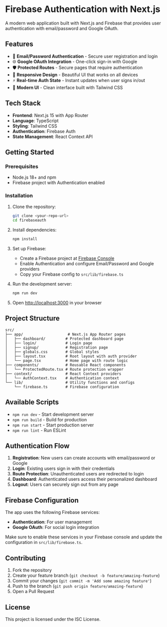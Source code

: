 # Firebase Authentication with Next.js

A modern web application built with Next.js and Firebase that provides user authentication with email/password and Google OAuth.

## Features

- 🔐 **Email/Password Authentication** - Secure user registration and login
- 🌐 **Google OAuth Integration** - One-click sign-in with Google
- 🛡️ **Protected Routes** - Secure pages that require authentication
- 📱 **Responsive Design** - Beautiful UI that works on all devices
- ⚡ **Real-time Auth State** - Instant updates when user signs in/out
- 🎨 **Modern UI** - Clean interface built with Tailwind CSS

## Tech Stack

- **Frontend**: Next.js 15 with App Router
- **Language**: TypeScript
- **Styling**: Tailwind CSS
- **Authentication**: Firebase Auth
- **State Management**: React Context API

## Getting Started

### Prerequisites

- Node.js 18+ and npm
- Firebase project with Authentication enabled

### Installation

1. Clone the repository:
   ```bash
   git clone <your-repo-url>
   cd firebaseauth
   ```

2. Install dependencies:
   ```bash
   npm install
   ```

3. Set up Firebase:
   - Create a Firebase project at [Firebase Console](https://console.firebase.google.com)
   - Enable Authentication and configure Email/Password and Google providers
   - Copy your Firebase config to `src/lib/firebase.ts`

4. Run the development server:
   ```bash
   npm run dev
   ```

5. Open [http://localhost:3000](http://localhost:3000) in your browser

## Project Structure

```
src/
├── app/                    # Next.js App Router pages
│   ├── dashboard/         # Protected dashboard page
│   ├── login/             # Login page
│   ├── signup/            # Registration page
│   ├── globals.css        # Global styles
│   ├── layout.tsx         # Root layout with auth provider
│   └── page.tsx           # Home page with route logic
├── components/            # Reusable React components
│   └── ProtectedRoute.tsx # Route protection wrapper
├── context/               # React Context providers
│   └── AuthContext.tsx    # Authentication context
└── lib/                   # Utility functions and configs
    └── firebase.ts        # Firebase configuration
```

## Available Scripts

- `npm run dev` - Start development server
- `npm run build` - Build for production
- `npm run start` - Start production server
- `npm run lint` - Run ESLint

## Authentication Flow

1. **Registration**: New users can create accounts with email/password or Google
2. **Login**: Existing users sign in with their credentials
3. **Route Protection**: Unauthenticated users are redirected to login
4. **Dashboard**: Authenticated users access their personalized dashboard
5. **Logout**: Users can securely sign out from any page

## Firebase Configuration

The app uses the following Firebase services:
- **Authentication**: For user management
- **Google OAuth**: For social login integration

Make sure to enable these services in your Firebase console and update the configuration in `src/lib/firebase.ts`.

## Contributing

1. Fork the repository
2. Create your feature branch (`git checkout -b feature/amazing-feature`)
3. Commit your changes (`git commit -m 'Add some amazing feature'`)
4. Push to the branch (`git push origin feature/amazing-feature`)
5. Open a Pull Request

## License

This project is licensed under the ISC License.
